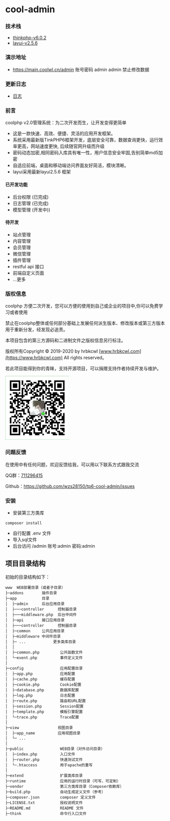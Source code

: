 # cool-admin


### 技术栈

+ [thinkphp-v6.0.2](https://github.com/top-think/framework)
+ [layui-v2.5.6](https://github.com/top-think/framework)

### 演示地址

+ https://main.coolwl.cn/admin 账号密码 admin admin 禁止修改数据
 
<!-- + 社区地址 ： https://bbs.coolwl.com/index.php;  -->

### 更新日志
+ [日志](./docs/log.md)

### 前言

coolphp v2.0管理系统：为二次开发而生，让开发变得更简单
 + 这是一款快速、高效、便捷、灵活的应用开发框架。
 + 系统采用最新版TinkPHP6框架开发，底层安全可靠，数据查询更快，运行效率更高，网站速度更快, 后续随官网升级而升级
 + 密码动态加密,相同密码入库具有唯一性，用户信息安全牢固,告别简单md5加密
 + 自适应前端，桌面和移动端访问界面友好简洁，模块清晰。 
 + layui采用最新layui2.5.6 框架

#### 已开发功能
 + 后台权限 (已完成)
 + 日志管理 (已完成)
 + 模型管理 (开发中))


#### 待开发
+ 站点管理
+ 内容管理
+ 会员管理
+ 微信管理
+ 插件管理
+ restful api 接口
+ 前端自定义页面
+ ...更多

### 版权信息

coolphp 方便二次开发，您可以方便的使用到自己或企业的项目中,你可以免费学习或者使用

禁止在coolphp整体或任何部分基础上发展任何派生版本、修改版本或第三方版本用于重新分发，经发现必追责。

本项目包含的第三方源码和二进制文件之版权信息另行标注。

版权所有Copyright © 2019-2020 by hrbkcwl [www.hrbkcwl.com](https://www.hrbkcwl.com) All rights reserved。

若此项目能得到你的青睐，支持开源项目，可以捐赠支持作者持续开发与维护。

<img src="docs/img/pay.jpg" width="200px">

### 问题反馈

在使用中有任何问题，欢迎反馈给我，可以用以下联系方式跟我交流

QQ群：[711296415](http://wpa.qq.com/msgrd?v=3&uin=711296415&site=qq&menu=yes)

Github：https://github.com/wzs28150/tp6-cool-admin/issues

### 安装
+ 安装第三方类库

```
composer install
```
+ 自行配置 .env 文件
+ 导入sql文件
+ 后台访问 /admin 账号:admin 密码:admin

## 项目目录结构

初始的目录结构如下：

~~~
www  WEB部署目录（或者子目录）
├─addons        插件目录
├─app           目录
│  ├─admin      后台应用目录
│  ├───controller      控制器目录
│  ├───middleware.php  后台中间件
│  ├─api        接口应用目录
│  ├───controller      控制器目录
│  ├─common     公共应用目录
│  ├─middleware 中间件目录
│  ├─ ...            更多类库目录
│  │
│  ├─common.php         公共函数文件
│  └─event.php          事件定义文件
│
├─config                应用配置目录
│  ├─app.php            应用配置
│  ├─cache.php          缓存配置
│  ├─cookie.php         Cookie配置
│  ├─database.php       数据库配置
│  ├─log.php            日志配置
│  ├─route.php          路由和URL配置
│  ├─session.php        Session配置
│  ├─template.php       模板引擎配置
│  └─trace.php          Trace配置
│
├─view                 视图目录
│  ├─app_name          应用视图目录
│  └─ ...   
│
├─public                WEB目录（对外访问目录）
│  ├─index.php          入口文件
│  ├─router.php         快速测试文件
│  └─.htaccess          用于apache的重写
│
├─extend                扩展类库目录
├─runtime               应用的运行时目录（可写，可定制）
├─vendor                第三方类库目录（Composer依赖库）
├─build.php             自动生成定义文件（参考）
├─composer.json         composer 定义文件
├─LICENSE.txt           授权说明文件
├─README.md             README 文件
├─think                 命令行入口文件




